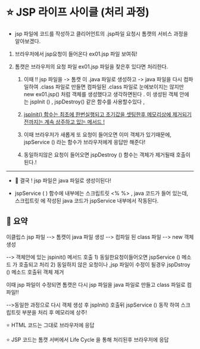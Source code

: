 # :star: JSP 라이프 사이클 (처리 과정)



* jsp 파일에 코드를 작성하고 클리어언트의 .jsp파일 요청시 톰캣의 서비스 과정을 알아보겠다.

1) 브라우저에서 jsp요청이 들어온다 ex01.jsp 파일 보여줘!

2) 톰캣은 브라우저의 요청 파일 ex01.jsp 파일을 찾은후 있다면 처리한다.

   1) 이때 !! jsp 파일을 ->   톰캣 이  .java 파일로 생성하고 -> java 파일을 다시 컴파일하여  .class 파일로 만들면 컴파일된 .class 파일로 눈에보이지는 않지만 new ex01.jsp() 처럼 객체를 생성했다고 생각하면된다 .  이 생성된 객체 안에는 jspInit () , jspDestroy() 같은 함수를 사용할수있다 , 

   2) <u>jspInit() 함수는 최초에 한번실행되고 초기값을 셋팅한후 메모리상에 제거되기전까지는 계속 상주하고 있는 메서드 !</u>

   3) 이때 브라우저가 새롭게 또 요청이 들어오면 이미 객체가 있기때문에, jspService () 라는 함수가 브라우저에게 응답만 해준다!

   4) 동일하지않은 요청이 들어오면 jspDestroy () 함수는 객체가 제거될때 호출이 된다.!

      

***



* :100: 결국 ! jsp 파일은 java 파일로 생성이된다!

* jspService ( ) 함수에 내부에는 스크립트릿  <%  %>  , java 코드가 들어 있는데,  스크립트릿 에 작성된 java 코드가 jspService 내부에서 작동된다.

## :rocket: 요약

이클립스 jsp 파일 -->  톰캣이  java 파일 생성 --> 컴파일 된 class 파일 --> new 객체 생성 

--> 객체안에 있는 jspinit() 메서드 호출 1) 동일한요청이들어오면 jspService () 메소드 가 호출되고 처리 2) 동일하지 않은 요청이나 ,jsp 파일이 수정이 될경우 jspDstroy () 메소드 호출뒤 객체 제거 

이때 jsp 파일이 수정되면 톰캣은 다시 jsp 파일을 java 파일로 만들고 class 파일로 컴파일!!

-->동일한 과정으로 다시 객체 생성 후 jspInit() 호출뒤 jspService () 동작 하여 스크립트릿 부분을 처리 후 메모리에 상주!

:star: HTML 코드는 그대로 브라우저에 응답

:star: JSP 코드는 톰캣 서버에서 Life Cycle 을 통해 처리된후 브라우저에 응답

